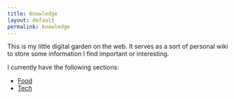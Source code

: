 ```yaml
---
title: Knowledge
layout: default
permalink: knowledge
---
```


This is my little digital garden on the web. It serves as a sort of personal
wiki to store some information I find important or interesting.

I currently have the following sections:

- [Food](/knowledge/food)
- [Tech](/knowledge/tech)
